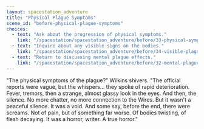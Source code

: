 ```yaml
---
layout: spacestation_adventure
title: "Physical Plague Symptoms"
scene_id: "before-physical-plague-symptoms"
choices:
  - text: "Ask about the progression of physical symptoms."
    link: "/spacestation/spacestation_adventure/before/33-physical-symptom-progression"
  - text: "Inquire about any visible signs on the bodies."
    link: "/spacestation/spacestation_adventure/before/34-visible-plague-signs"
  - text: "Return to discussing mental plague effects."
    link: "/spacestation/spacestation_adventure/before/32-mental-plague-effects"
---
```


"The physical symptoms of the plague?" Wilkins shivers. "The official reports were vague, but the whispers... they spoke of rapid deterioration. Fever, tremors, then a strange, almost glassy look in the eyes. And then, the silence. No more chatter, no more connection to the Wires. But it wasn't a peaceful silence. It was a void. And some say, before the end, there were screams. Not of pain, but of something far worse. Of bodies twisting, of flesh decaying. It was a horror, writer. A true horror."
